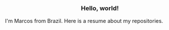 <h3 align="center">Hello, world!</h3>

<span align="center">I'm Marcos from Brazil. Here is a resume about my repositories.</span>


